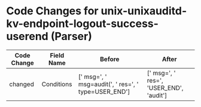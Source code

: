 # Code Changes for unix-unixauditd-kv-endpoint-logout-success-userend (Parser)

| Code Change | Field Name | Before | After |
|-------------|------------|--------|-------|
| changed | Conditions | [' msg=', ' msg=audit(', ' res=', ' type=USER_END'] | [' msg=', ' res=', 'USER_END', 'audit'] |